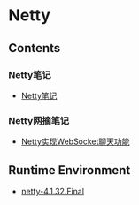 # Netty

## Contents
### Netty笔记
- [Netty笔记](doc/NettyNote.md)

### Netty网摘笔记
- [Netty实现WebSocket聊天功能](doc/NettyWebSocketChat.md)

## Runtime Environment
- [netty-4.1.32.Final](https://netty.io/downloads.html)